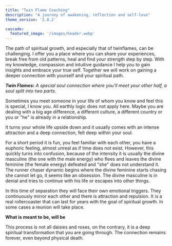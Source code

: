 ```yaml
---
title: "Twin Flame Coaching"
description: "A journey of awakening, reflection and self-love"
theme_version: '2.8.2'

cascade:
  featured_image: '/images/header.webp'
---
```


The path of spiritual growth, and especially that of twinflames, can be challenging. I offer you a place where you can share your experiences, break free from old patterns, heal and find your strength step by step. With my knowledge, compassion and intuitive guidance I help you to gain insights and embrace your true self. Together we will work on gaining a deeper connection with yourself and your spiritual path.

___Twin Flames:___ _A special soul connection where you’ll meet your other half, a soul split into two parts._

Sometimes you meet someone in your life of whom you know and feel this is special, I know you. All earthly logic does not apply here. Maybe you are dealing with a big age difference, a different culture, a different country or you or "he" is already in a relationship.

It turns your whole life upside down and it usually comes with an intense attraction and a deep connection, felt deep within your soul.

For a short period it is fun, you feel familiar with each other, you have a euphoric feeling, almost unreal as if time does not exist. However, this quickly turns into confusion, because of the intensity it is usually the divine masculine (the one with the male energy) who flees and leaves the divine feminine (the female energy) defeated and "she" does not understand it. The runner chaser dynamic begins where the divine feminine starts chasing she cannot let go, it seems like an obsession. The divine masculine is in denial and tries to continue with his life or escapes into other things.

In this time of separation they will face their own emotional triggers. They continuously mirror each other and there is attraction and repulsion. It is a real rollercoaster that can last for years with the goal of spiritual growth. In some cases a reunion will take place.

**What is meant to be, will be**

This process is not all daisies and roses, on the contrary, it is a deep spiritual transformation that you are going through. The connection remains forever, even beyond physical death.

